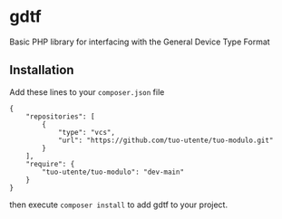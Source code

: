 # gdtf
Basic PHP library for interfacing with the General Device Type Format

## Installation
Add these lines to your `composer.json` file

```
{
    "repositories": [
        {
            "type": "vcs",
            "url": "https://github.com/tuo-utente/tuo-modulo.git"
        }
    ],
    "require": {
        "tuo-utente/tuo-modulo": "dev-main"
    }
}
```

then execute `composer install` to add gdtf to your project.